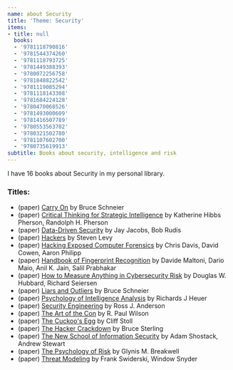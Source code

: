 ```yaml
---
name: about Security
title: 'Theme: Security'
items:
- title: null
  books:
  - '9781118790816'
  - '9781544374260'
  - '9781118793725'
  - '9781449388393'
  - '9780072256758'
  - '9781848822542'
  - '9781119085294'
  - '9781118143308'
  - '9781684224128'
  - '9780470068526'
  - '9781493000609'
  - '9781416507789'
  - '9780553563702'
  - '9780321502780'
  - '9781107602700'
  - '9780735619913'
subtitle: Books about security, intelligence and risk
---
```

I have 16 books about Security in my personal library.

### Titles:
- (paper) [Carry On](/books/info/9781118790816) by Bruce Schneier
- (paper) [Critical Thinking for Strategic Intelligence](/books/info/9781544374260) by Katherine Hibbs Pherson, Randolph H. Pherson
- (paper) [Data-Driven Security](/books/info/9781118793725) by Jay Jacobs, Bob Rudis
- (paper) [Hackers](/books/info/9781449388393) by Steven Levy
- (paper) [Hacking Exposed Computer Forensics](/books/info/9780072256758) by Chris Davis, David Cowen, Aaron Philipp
- (paper) [Handbook of Fingerprint Recognition](/books/info/9781848822542) by Davide Maltoni, Dario Maio, Anil K. Jain, Salil Prabhakar
- (paper) [How to Measure Anything in Cybersecurity Risk](/books/info/9781119085294) by Douglas W. Hubbard, Richard Seiersen
- (paper) [Liars and Outliers](/books/info/9781118143308) by Bruce Schneier
- (paper) [Psychology of Intelligence Analysis](/books/info/9781684224128) by Richards J Heuer
- (paper) [Security Engineering](/books/info/9780470068526) by Ross J. Anderson
- (paper) [The Art of the Con](/books/info/9781493000609) by R. Paul Wilson
- (paper) [The Cuckoo's Egg](/books/info/9781416507789) by Cliff Stoll
- (paper) [The Hacker Crackdown](/books/info/9780553563702) by Bruce Sterling
- (paper) [The New School of Information Security](/books/info/9780321502780) by Adam Shostack, Andrew Stewart
- (paper) [The Psychology of Risk](/books/info/9781107602700) by Glynis M. Breakwell
- (paper) [Threat Modeling](/books/info/9780735619913) by Frank Swiderski, Window Snyder
